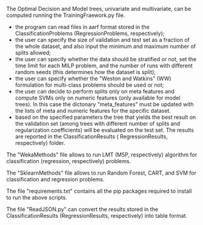 The Optimal Decision and Model trees, univariate and multivariate, can be computed running the TrainingFraework.py file.

- the program can read files in aarf format stored in the ClassificationProblems (RegressionProblems, respectively);
- the user can specify the size of validation and test set as a fraction of the whole dataset, and also input the minimum and maximum number of splits allowed;
- the user can specify whether the data should be stratified or not, set the time limit for each MILP problem, and the number of runs with different random seeds (this determines how the dataset is split);
- the user can specify whether the "Weston and Watkins" (WW) formulation for multi-class problems should be used or not;
- the user can decide to perform splits only on meta features and compute SVMs only on numeric features (only available for model trees). In this case the dictonary "meta_features" must be updated with the lists of meta and numeric features for the specific dataset.
- based on the specified parameters the tree that yields the best result on the validation set (among trees with different number of splits and regularization coefficients) will be evaluated on the test set. The results are reported in the ClassificationResults ( RegressionResults, respectively) folder. 

The "WekaMethods" file allows to run LMT (M5P, respectively) algorithm for classification (regression, respectively) problems.

The "SklearnMethods" file allows to run Random Forest, CART, and SVM for classification and regression problems.

The file "requirements.txt" contains all the pip packages required to install to run the above scripts.

The file "ReadJSON.py" can convert the results stored in the ClassificationResults (RegressionResults, respectively) into table format.
    
